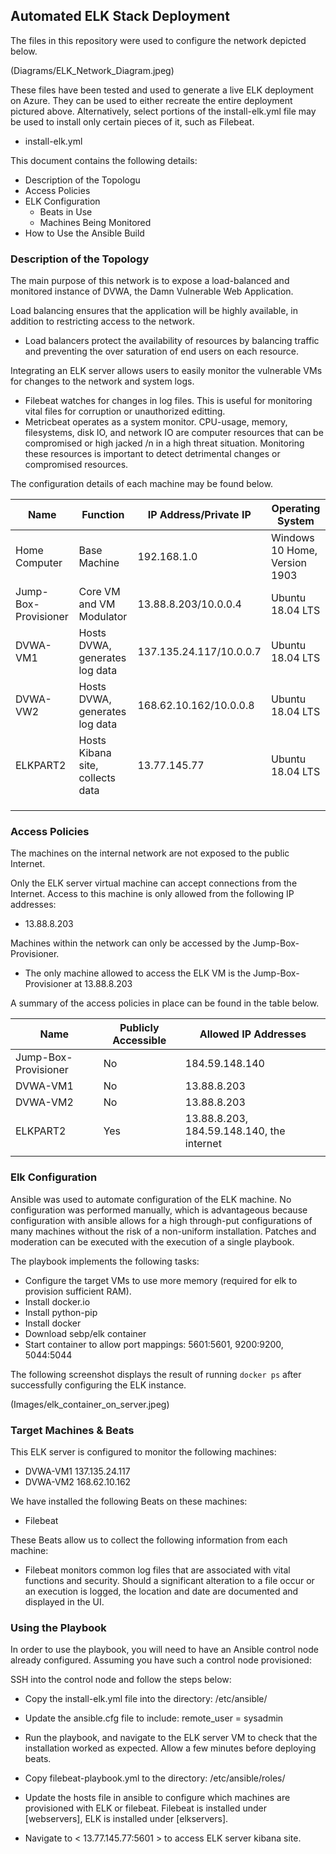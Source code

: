 ## Automated ELK Stack Deployment

The files in this repository were used to configure the network depicted below.

(Diagrams/ELK_Network_Diagram.jpeg)

These files have been tested and used to generate a live ELK deployment on Azure. They can be used to either recreate the entire deployment pictured above. Alternatively, select portions of the install-elk.yml file may be used to install only certain pieces of it, such as Filebeat.

  - install-elk.yml

This document contains the following details:
- Description of the Topologu
- Access Policies
- ELK Configuration
  - Beats in Use
  - Machines Being Monitored
- How to Use the Ansible Build


### Description of the Topology

The main purpose of this network is to expose a load-balanced and monitored instance of DVWA, the Damn Vulnerable Web Application.

Load balancing ensures that the application will be highly available, in addition to restricting access to the network.
- Load balancers protect the availability of resources by balancing traffic and preventing the over saturation of end users on each resource.

Integrating an ELK server allows users to easily monitor the vulnerable VMs for changes to the network and system logs.
- Filebeat watches for changes in log files. This is useful for monitoring vital files for corruption or unauthorized editting.
- Metricbeat operates as a system monitor. CPU-usage, memory, filesystems, disk IO, and network IO are computer resources that can be compromised or high jacked /n
in a high threat situation. Monitoring these resources is important to detect detrimental changes or compromised resources.

The configuration details of each machine may be found below.

| Name                 | Function                         | IP Address/Private IP   | Operating System              |
|----------------------|----------------------------------|-------------------------|-------------------------------|
| Home Computer        | Base Machine                     | 192.168.1.0             | Windows 10 Home, Version 1903 |
| Jump-Box-Provisioner | Core VM and VM Modulator         | 13.88.8.203/10.0.0.4    | Ubuntu 18.04 LTS              |
| DVWA-VM1             | Hosts DVWA, generates log data   | 137.135.24.117/10.0.0.7 | Ubuntu 18.04 LTS              |
| DVWA-VW2             | Hosts DVWA, generates log data   | 168.62.10.162/10.0.0.8  | Ubuntu 18.04 LTS              |
| ELKPART2             | Hosts Kibana site, collects data | 13.77.145.77            | Ubuntu 18.04 LTS              |
|                      |                                  |                         |                               |
|                      |                                  |                         |                               |
|                      |                                  |                         |                               |

### Access Policies

The machines on the internal network are not exposed to the public Internet. 

Only the ELK server virtual machine can accept connections from the Internet. Access to this machine is only allowed from the following IP addresses:
- 13.88.8.203

Machines within the network can only be accessed by the Jump-Box-Provisioner.
- The only machine allowed to access the ELK VM is the Jump-Box-Provisioner at 13.88.8.203

A summary of the access policies in place can be found in the table below.

| Name                 | Publicly Accessible | Allowed IP Addresses                      |
|----------------------|---------------------|-------------------------------------------|
| Jump-Box-Provisioner | No                  | 184.59.148.140                            |
| DVWA-VM1             | No                  | 13.88.8.203                               |
| DVWA-VM2             | No                  | 13.88.8.203                               |
| ELKPART2             | Yes                 | 13.88.8.203, 184.59.148.140, the internet |
|                      |                     |                                           |

### Elk Configuration

Ansible was used to automate configuration of the ELK machine. No configuration was performed manually, which is advantageous because configuration with ansible allows for a high through-put configurations of many machines without the risk of a non-uniform installation. Patches and moderation can be executed with the execution of a single playbook.

The playbook implements the following tasks:
- Configure the target VMs to use more memory (required for elk to provision sufficient RAM).
- Install docker.io
- Install python-pip
- Install docker
- Download sebp/elk container
- Start container to allow port mappings: 5601:5601, 9200:9200, 5044:5044

The following screenshot displays the result of running `docker ps` after successfully configuring the ELK instance.

(Images/elk_container_on_server.jpeg)

### Target Machines & Beats
This ELK server is configured to monitor the following machines:
- DVWA-VM1 137.135.24.117
- DVWA-VM2 168.62.10.162

We have installed the following Beats on these machines:
- Filebeat

These Beats allow us to collect the following information from each machine:
- Filebeat monitors common log files that are associated with vital functions and security. Should a significant alteration to a file occur or an execution is logged, the location and date are documented and displayed in the UI.

### Using the Playbook
In order to use the playbook, you will need to have an Ansible control node already configured. Assuming you have such a control node provisioned: 

SSH into the control node and follow the steps below:
- Copy the install-elk.yml file into the directory: /etc/ansible/
- Update the ansible.cfg file to include:
remote_user = sysadmin
- Run the playbook, and navigate to the ELK server VM to check that the installation worked as expected. Allow a few minutes before deploying beats.

- Copy filebeat-playbook.yml to the directory: /etc/ansible/roles/
- Update the hosts file in ansible to configure which machines are provisioned with ELK or filebeat. Filebeat is installed under [webservers], ELK is installed under [elkservers].
- Navigate to < 13.77.145.77:5601 > to access ELK server kibana site.
